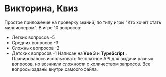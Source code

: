 # Викторина, Квиз

Простое приложение на проверку знаний, по типу игры "Кто хочет стать миллионером". В игре 10 вопросов:
- Легких вопросов -5
- Средних вопросов -3
- Сложных вопросов -2
- Детских вопросов -1
Написан на **Vue 3** и  **TypeScript** . Планировалось использовать бесплатное API для выдачи разных вопросов, но возникли сложности с количеством запросов. Все вопросы заданы внутри самоого файла. 
